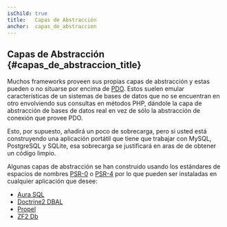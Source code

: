 ```yaml
---
isChild: true
title:   Capas de Abstracción
anchor:  capas_de_abstraccion
---
```


## Capas de Abstracción {#capas_de_abstraccion_title}

Muchos frameworks proveen sus propias capas de abstracción y estas pueden o no situarse por encima de [PDO][1]. Estos suelen emular características de un sistemas de bases de datos que no se encuentran en otro envolviendo sus consultas en métodos PHP, dándole la capa de abstracción de bases de datos real en vez de sólo la abstracción de conexión que provee PDO.

Esto, por supuesto, añadirá un poco de sobrecarga, pero si usted está construyendo una aplicación portátil que tiene que trabajar con MySQL, PostgreSQL y SQLite, esa sobrecarga se justificará en aras de de obtener un código limpio.

Algunas capas de abstracción se han construido usando los estándares de espacios de nombres [PSR-0][psr0] o [PSR-4][psr4] por lo que pueden ser instaladas en cualquier aplicación que desee:

* [Aura SQL][6]
* [Doctrine2 DBAL][2]
* [Propel][7]
* [ZF2 Db][4]


[1]: http://php.net/book.pdo
[2]: http://www.doctrine-project.org/projects/dbal.html
[4]: http://packages.zendframework.com/docs/latest/manual/en/index.html#zend-db
[6]: https://github.com/auraphp/Aura.Sql
[7]: http://propelorm.org/
[psr0]: https://github.com/php-fig/fig-standards/blob/master/accepted/PSR-0.md
[psr4]: https://github.com/php-fig/fig-standards/blob/master/accepted/PSR-4-autoloader.md
